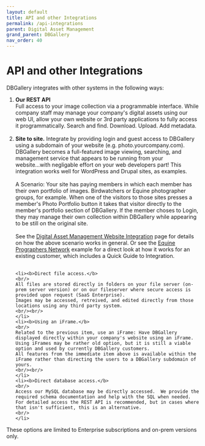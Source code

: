 ```yaml
---
layout: default
title: API and other Integrations
permalink: /api-integrations
parent: Digital Asset Management
grand_parent: DBGallery
nav_order: 40
---
```


# API and other Integrations

DBGallery integrates with other systems in the following ways:
<ol>
    <li><b>Our REST API</b>
    <br/>
    Full access to your image collection via a programmable interface.  While company staff may manage your company's digital assets using our web UI, allow your own website or 3rd party applications to fully access it programmatically.  Search and find. Download. Upload.  Add metadata.</li>
    <br/>
    <li><b>Site to site.</b>
    Integrate by providing login and guest access to DBGallery using a subdomain of your website (e.g. photo.yourcompany.com).  
    DBGallery becomes a full-featured image viewing, searching, and management service that appears to be running from your website...with negligable effort on your web developers part!  This integration works well for WordPress and Drupal sites, as examples.
    <br/><br/>
    A Scenario: Your site has paying members in which each member has their own portfolio of images. Birdwatchers or Equine photographer groups, for example.  
    When one of the visitors to those sites presses a member's Photo Portfolio button it takes that visitor directly to the member's portfolio 
    section of DBGallery.  If the member choses to Login, they may manage their own collection within DBGallery while appearing to be still on the original site.  
    <br/><br/>
    See the <a href="https://dbgallery.com/solutions/dam-website-integration">Digital Asset Management Website Integration</a> page for details on how the above scenario works in general.
    Or see the <a href="https://dbgallery.com/epn-example">Equine Prographers Network</a> example for a direct look at how it works for an existing customer, 
    which includes a Quick Guide to Integration.
    <br/><br/>
    </li>

    <li><b>Direct file access.</b>
    <br/>
    All files are stored directly in folders on your file server (on-prem server version) or on our fileserver where secure access is provided upon request (SaaS Enterprise).
    Images may be accessed, retreived, and edited directly from those locations using any third party system.
    <br/><br/>
    </li>
    <li><b>Using an iFrame.</b>
    <br/>
    Related to the previous item, use an iFrame: Have DBGallery displayed directly within your company's website using an iFrame. Using iFrames may be rather old option, but it is still a viable option and used by currently DBGallery customers.  
    All features from the immediate item above is available within the iFrame rather than directing the users to a DBGallery subdomain of yours.
    <br/><br/>
    </li>
    <li><b>Direct database access.</b>
    <br/>
    Access our MySQL database may be directly accessed.  We provide the required schema documentation and help with the SQL when needed.  For detailed access the REST API is recommended, but in cases where that isn't sufficient, this is an alternative.
    <br/>
    </li>
</ol>
<p>These options are limited to Enterprise subscriptions and on-prem versions only.</p>
